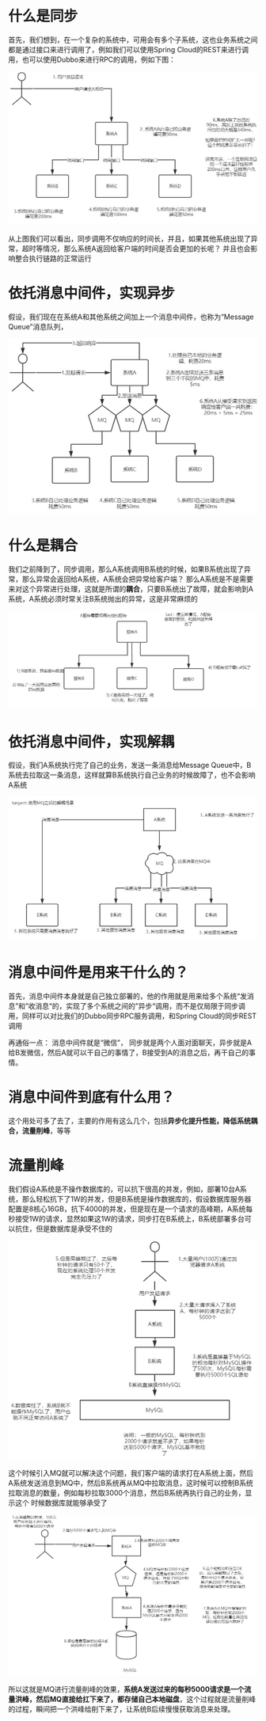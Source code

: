 # 什么是同步

首先，我们想到，在一个复杂的系统中，可用会有多个子系统，这也业务系统之间都是通过接口来进行调用了，例如我们可以使用Spring Cloud的REST来进行调用，也可以使用Dubbo来进行RPC的调用，例如下图：



![](./images/01-未使用MQ时的同步场景.jpg)

从上图我们可以看出，同步调用不仅响应的时间长，并且，如果其他系统出现了异常，超时等情况，那么系统A返回给客户端的时间是否会更加的长呢？ 并且也会影响整合执行链路的正常运行



# 依托消息中间件，实现异步

假设，我们现在在系统A和其他系统之间加上一个消息中间件，也称为“Message Queue”消息队列，

![](./images/02-使用MQ后的异步化场景.jpg)



# 什么是耦合

我们之前降到了，同步调用，那么A系统调用B系统的时候，如果B系统出现了异常，那么异常会返回给A系统，A系统会把异常给客户端？ 那么A系统是不是需要来对这个异常进行处理，这就是所谓的**耦合**，只要B系统出了故障，就会影响到A系统，A系统必须时常关注B系统抛出的异常，这是非常麻烦的



![](./images/03-未使用MQ的耦合场景.jpg)



# 依托消息中间件，实现解耦

假设，我们A系统执行完了自己的业务，发送一条消息给Message Queue中，B系统去拉取这一条消息，这样就算B系统执行自己业务的时候故障了，也不会影响A系统

![](./images/04-使用MQ解耦的场景.jpg)





# 消息中间件是用来干什么的？

首先，消息中间件本身就是自己独立部署的，他的作用就是用来给多个系统“发消息”和”收消息“的，实现了多个系统之间的”异步“调用，而不是仅局限于同步调用，同样可以对比我们的Dubbo同步RPC服务调用，和Spring Cloud的同步REST调用

再通俗一点： 消息中间件就是“微信”， 同步就是两个人面对面聊天，异步就是A给B发微信，然后A就可以干自己的事情了，B接受到A的消息之后，再干自己的事情。



# 消息中间件到底有什么用？

这个用处可多了去了，主要的作用有这么几个，包括**异步化提升性能，降低系统耦合，流量削峰**，等等



# 流量削峰

我们假设A系统是不操作数据库的，可以抗下很高的并发，例如，部署10台A系统，那么轻松抗下了1W的并发，但是B系统是操作数据库的，假设数据库服务器配置是8核心16GB，抗下4000的并发，但是现在是一个请求的高峰期，A系统每秒接受1W的请求，显然如果这1W的请求，同步打在B系统上，B系统部署多台可以抗住，但是数据库是承受不住的

![](./images/05-高并发未使用MQ数据库被打死场景.jpg)



这个时候引入MQ就可以解决这个问题，我们客户端的请求打在A系统上面，然后A系统发送消息到MQ中，然后B系统再从MQ中拉取消息，这时候可以控制B系统拉取消息的数量，例如每秒拉取3000个消息，然后B系统再执行自己的业务，显示这个 时候数据库就能够承受了

![](./images/06-使用MQ进行削峰流量的场景.jpg)

所以这就是MQ进行流量削峰的效果，**系统A发送过来的每秒5000请求是一个流量洪峰，然后MQ直接给扛下来了，都存储自己本地磁盘**，这个过程就是流量削峰的过程，瞬间把一个洪峰给削下来了，让系统B后续慢慢获取消息来处理。